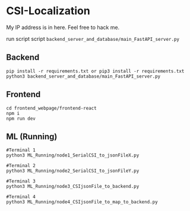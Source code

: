 # CSI-Localization

My IP address is in here. Feel free to hack me.

run script script `backend_server_and_database/main_FastAPI_server.py`

## Backend

```
pip install -r requirements.txt or pip3 install -r requirements.txt
python3 backend_server_and_database/main_FastAPI_server.py
```

## Frontend

```
cd frontend_webpage/frontend-react
npm i
npm run dev
```

## ML (Running)

```
#Terminal 1
python3 ML_Running/node1_SerialCSI_to_jsonFileX.py

#Terminal 2
python3 ML_Running/node2_SerialCSI_to_jsonFileY.py

#Terminal 3
python3 ML_Running/node3_CSIjsonFile_to_backend.py

#Terminal 4
python3 ML_Running/node4_CSIjsonFile_to_map_to_backend.py
```
